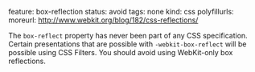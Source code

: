 feature: box-reflection
status: avoid
tags: none
kind: css
polyfillurls:
moreurl: http://www.webkit.org/blog/182/css-reflections/

The `box-reflect` property has never been part of any CSS specification. Certain presentations that are possible with `-webkit-box-reflect` will be possible using CSS Filters. You should avoid using WebKit-only box reflections.
